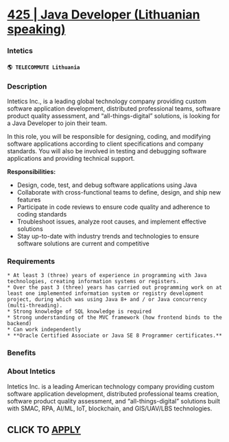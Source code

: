# [425 | Java Developer (Lithuanian speaking)](https://www.remotewlb.com/apply/425-java-developer-lithuanian-speaking)  
### Intetics  
#### `🌎 TELECOMMUTE Lithuania`  

### **Description**

Intetics Inc., is a leading global technology company providing custom software application development, distributed professional teams, software product quality assessment, and “all-things-digital” solutions, is looking for a Java Developer to join their team.

In this role, you will be responsible for designing, coding, and modifying software applications according to client specifications and company standards. You will also be involved in testing and debugging software applications and providing technical support.

 **Responsibilities:**

  * Design, code, test, and debug software applications using Java
  * Collaborate with cross-functional teams to define, design, and ship new features
  * Participate in code reviews to ensure code quality and adherence to coding standards
  * Troubleshoot issues, analyze root causes, and implement effective solutions
  * Stay up-to-date with industry trends and technologies to ensure software solutions are current and competitive

### **Requirements**

    * At least 3 (three) years of experience in programming with Java technologies, creating information systems or registers.
    * Over the past 3 (three) years has carried out programming work on at least one implemented information system or registry development project, during which was using Java 8+ and / or Java concurrency (multi-threading).
    * Strong knowledge of SQL knowledge is required
    * Strong understanding of the MVC framework (how frontend binds to the backend)
    * Can work independently
    * **Oracle Certified Associate or Java SE 8 Programmer certificates.**

### **Benefits**

###  **About Intetics**

Intetics Inc. is a leading American technology company providing custom software application development, distributed professional teams creation, software product quality assessment, and “all-things-digital” solutions built with SMAC, RPA, AI/ML, IoT, blockchain, and GIS/UAV/LBS technologies.

  
## CLICK TO [APPLY](https://www.remotewlb.com/apply/425-java-developer-lithuanian-speaking)

